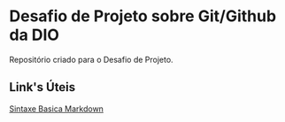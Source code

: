 # Desafio de Projeto sobre Git/Github da DIO
Repositório criado para o Desafio de Projeto.


## Link's Úteis
[Sintaxe Basica Markdown](https://www.markdownguide.org/basic-syntax/)
